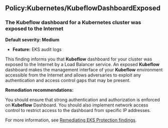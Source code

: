 Policy:Kubernetes/KubeflowDashboardExposed
------------------------------------------


### The **Kubeflow** dashboard for a Kubernetes cluster was exposed to the Internet


**Default severity: Medium**


 * **Feature:** EKS audit logs

This finding informs you that **Kubeflow** dashboard for your cluster was exposed to the Internet by a Load Balancer service. An exposed **Kubeflow** dashboard makes the management interface of your **Kubeflow** environment accessible from the Internet and allows adversaries to exploit any authentication and access control gaps that may be present. 


**Remediation recommendations:**


You should ensure that strong authentication and authorization is enforced on **Kubeflow** Dashboard. You should also implement network access control to restrict access to the dashboard from specific IP addresses.


For more information, see [Remediating EKS Protection findings](https://docs.aws.amazon.com/guardduty/latest/ug/guardduty-remediate-kubernetes.html).

